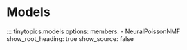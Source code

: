 # Models

::: tinytopics.models
    options:
      members:
        - NeuralPoissonNMF
      show_root_heading: true
      show_source: false
